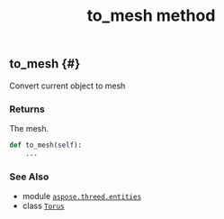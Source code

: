 ﻿---
title: to_mesh method
second_title: Aspose.3D for Python via .NET API References
description: 
type: docs
weight: 80
url: /aspose.threed.entities/torus/to_mesh/
is_root: false
---

## to_mesh {#}

Convert current object to mesh


### Returns 


The mesh.


```python
def to_mesh(self):
    ...
```





### See Also
* module [`aspose.threed.entities`](../../)
* class [`Torus`](/3d/python-net/aspose.threed.entities/torus)
